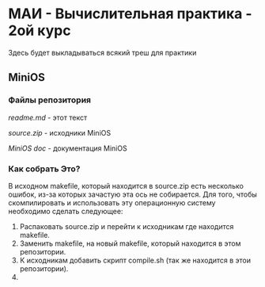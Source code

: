 # МАИ - Вычислительная практика - 2ой курс
Здесь будет выкладываться всякий треш для практики
## MiniOS
### Файлы репозитория
_readme.md_ - этот текст

_source.zip_ - исходники MiniOS

_MiniOS doc_ - документация MiniOS


### Как собрать Это? ###

В исходном makefile, который находится в source.zip есть несколько ошибок, из-за которых зачастую эта ось не собирается. Для того, чтобы скомпилировать и использовать эту операционную систему необходимо сделать следующее:

1. Распаковать source.zip и перейти к исходникам где находится makefile.
2. Заменить makefile, на новый makefile, который находится в этом репозитории.
3. К исходникам добавить скрипт compile.sh (так же находится в этои репозитории).
4. 
